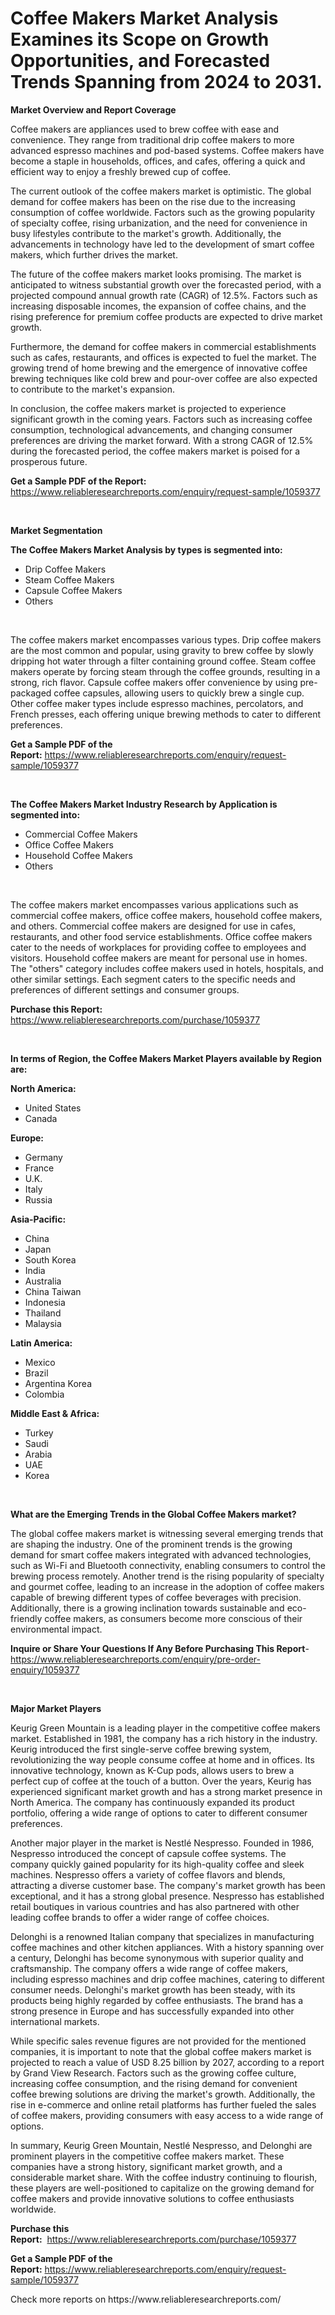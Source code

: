 <p><h1>Coffee Makers Market Analysis Examines its Scope on Growth Opportunities, and Forecasted Trends Spanning from 2024 to 2031.</h1></p><p><strong>Market Overview and Report Coverage</strong></p>
<p><p>Coffee makers are appliances used to brew coffee with ease and convenience. They range from traditional drip coffee makers to more advanced espresso machines and pod-based systems. Coffee makers have become a staple in households, offices, and cafes, offering a quick and efficient way to enjoy a freshly brewed cup of coffee.</p><p>The current outlook of the coffee makers market is optimistic. The global demand for coffee makers has been on the rise due to the increasing consumption of coffee worldwide. Factors such as the growing popularity of specialty coffee, rising urbanization, and the need for convenience in busy lifestyles contribute to the market's growth. Additionally, the advancements in technology have led to the development of smart coffee makers, which further drives the market.</p><p>The future of the coffee makers market looks promising. The market is anticipated to witness substantial growth over the forecasted period, with a projected compound annual growth rate (CAGR) of 12.5%. Factors such as increasing disposable incomes, the expansion of coffee chains, and the rising preference for premium coffee products are expected to drive market growth.</p><p>Furthermore, the demand for coffee makers in commercial establishments such as cafes, restaurants, and offices is expected to fuel the market. The growing trend of home brewing and the emergence of innovative coffee brewing techniques like cold brew and pour-over coffee are also expected to contribute to the market's expansion.</p><p>In conclusion, the coffee makers market is projected to experience significant growth in the coming years. Factors such as increasing coffee consumption, technological advancements, and changing consumer preferences are driving the market forward. With a strong CAGR of 12.5% during the forecasted period, the coffee makers market is poised for a prosperous future.</p></p>
<p><strong>Get a Sample PDF of the Report:</strong> <a href="https://www.reliableresearchreports.com/enquiry/request-sample/1059377">https://www.reliableresearchreports.com/enquiry/request-sample/1059377</a></p>
<p>&nbsp;</p>
<p><strong>Market Segmentation</strong></p>
<p><strong>The Coffee Makers Market Analysis by types is segmented into:</strong></p>
<p><ul><li>Drip Coffee Makers</li><li>Steam Coffee Makers</li><li>Capsule Coffee Makers</li><li>Others</li></ul></p>
<p>&nbsp;</p>
<p><p>The coffee makers market encompasses various types. Drip coffee makers are the most common and popular, using gravity to brew coffee by slowly dripping hot water through a filter containing ground coffee. Steam coffee makers operate by forcing steam through the coffee grounds, resulting in a strong, rich flavor. Capsule coffee makers offer convenience by using pre-packaged coffee capsules, allowing users to quickly brew a single cup. Other coffee maker types include espresso machines, percolators, and French presses, each offering unique brewing methods to cater to different preferences.</p></p>
<p><strong>Get a Sample PDF of the Report:</strong>&nbsp;<a href="https://www.reliableresearchreports.com/enquiry/request-sample/1059377">https://www.reliableresearchreports.com/enquiry/request-sample/1059377</a></p>
<p>&nbsp;</p>
<p><strong>The Coffee Makers Market Industry Research by Application is segmented into:</strong></p>
<p><ul><li>Commercial Coffee Makers</li><li>Office Coffee Makers</li><li>Household Coffee Makers</li><li>Others</li></ul></p>
<p>&nbsp;</p>
<p><p>The coffee makers market encompasses various applications such as commercial coffee makers, office coffee makers, household coffee makers, and others. Commercial coffee makers are designed for use in cafes, restaurants, and other food service establishments. Office coffee makers cater to the needs of workplaces for providing coffee to employees and visitors. Household coffee makers are meant for personal use in homes. The "others" category includes coffee makers used in hotels, hospitals, and other similar settings. Each segment caters to the specific needs and preferences of different settings and consumer groups.</p></p>
<p><strong>Purchase this Report:</strong>&nbsp; <a href="https://www.reliableresearchreports.com/purchase/1059377">https://www.reliableresearchreports.com/purchase/1059377</a></p>
<p>&nbsp;</p>
<p><strong>In terms of Region, the Coffee Makers Market Players available by Region are:</strong></p>
<p>
    <p> <strong> North America: </strong>
        <ul>
            <li>United States</li>
            <li>Canada</li>
        </ul>
        </p> 
    <p> <strong> Europe: </strong>
        <ul>
            <li>Germany</li>
            <li>France</li>
            <li>U.K.</li>
            <li>Italy</li>
            <li>Russia</li>
        </ul>
        </p> 
    <p> <strong> Asia-Pacific: </strong>
        <ul>
            <li>China</li>
            <li>Japan</li>
            <li>South Korea</li>
            <li>India</li>
            <li>Australia</li>
            <li>China Taiwan</li>
            <li>Indonesia</li>
            <li>Thailand</li>
            <li>Malaysia</li>
        </ul>
        </p> 
    <p> <strong> Latin America: </strong>
        <ul>
            <li>Mexico</li>
            <li>Brazil</li>
            <li>Argentina Korea</li>
            <li>Colombia</li>
        </ul>
        </p> 
    <p> <strong> Middle East & Africa: </strong>
        <ul>
            <li>Turkey</li>
            <li>Saudi</li>
            <li>Arabia</li>
            <li>UAE</li>
            <li>Korea</li>
        </ul>
    </p>
    </p>
<p>&nbsp;</p>
<p><strong>What are the Emerging Trends in the Global Coffee Makers market?</strong></p>
<p><p>The global coffee makers market is witnessing several emerging trends that are shaping the industry. One of the prominent trends is the growing demand for smart coffee makers integrated with advanced technologies, such as Wi-Fi and Bluetooth connectivity, enabling consumers to control the brewing process remotely. Another trend is the rising popularity of specialty and gourmet coffee, leading to an increase in the adoption of coffee makers capable of brewing different types of coffee beverages with precision. Additionally, there is a growing inclination towards sustainable and eco-friendly coffee makers, as consumers become more conscious of their environmental impact.</p></p>
<p><strong>Inquire or Share Your Questions If Any Before Purchasing This Report</strong>- <a href="https://www.reliableresearchreports.com/enquiry/pre-order-enquiry/1059377">https://www.reliableresearchreports.com/enquiry/pre-order-enquiry/1059377</a></p>
<p>&nbsp;</p>
<p><strong>Major Market Players</strong></p>
<p><p>Keurig Green Mountain is a leading player in the competitive coffee makers market. Established in 1981, the company has a rich history in the industry. Keurig introduced the first single-serve coffee brewing system, revolutionizing the way people consume coffee at home and in offices. Its innovative technology, known as K-Cup pods, allows users to brew a perfect cup of coffee at the touch of a button. Over the years, Keurig has experienced significant market growth and has a strong market presence in North America. The company has continuously expanded its product portfolio, offering a wide range of options to cater to different consumer preferences.</p><p>Another major player in the market is Nestlé Nespresso. Founded in 1986, Nespresso introduced the concept of capsule coffee systems. The company quickly gained popularity for its high-quality coffee and sleek machines. Nespresso offers a variety of coffee flavors and blends, attracting a diverse customer base. The company's market growth has been exceptional, and it has a strong global presence. Nespresso has established retail boutiques in various countries and has also partnered with other leading coffee brands to offer a wider range of coffee choices.</p><p>Delonghi is a renowned Italian company that specializes in manufacturing coffee machines and other kitchen appliances. With a history spanning over a century, Delonghi has become synonymous with superior quality and craftsmanship. The company offers a wide range of coffee makers, including espresso machines and drip coffee machines, catering to different consumer needs. Delonghi's market growth has been steady, with its products being highly regarded by coffee enthusiasts. The brand has a strong presence in Europe and has successfully expanded into other international markets.</p><p>While specific sales revenue figures are not provided for the mentioned companies, it is important to note that the global coffee makers market is projected to reach a value of USD 8.25 billion by 2027, according to a report by Grand View Research. Factors such as the growing coffee culture, increasing coffee consumption, and the rising demand for convenient coffee brewing solutions are driving the market's growth. Additionally, the rise in e-commerce and online retail platforms has further fueled the sales of coffee makers, providing consumers with easy access to a wide range of options.</p><p>In summary, Keurig Green Mountain, Nestlé Nespresso, and Delonghi are prominent players in the competitive coffee makers market. These companies have a strong history, significant market growth, and a considerable market share. With the coffee industry continuing to flourish, these players are well-positioned to capitalize on the growing demand for coffee makers and provide innovative solutions to coffee enthusiasts worldwide.</p></p>
<p><strong>Purchase this Report:</strong>&nbsp;&nbsp;<a href="https://www.reliableresearchreports.com/purchase/1059377">https://www.reliableresearchreports.com/purchase/1059377</a></p>
<p></p>
<p><strong>Get a Sample PDF of the Report:</strong>&nbsp;<a href="https://www.reliableresearchreports.com/enquiry/request-sample/1059377">https://www.reliableresearchreports.com/enquiry/request-sample/1059377</a></p>
<p>Check more reports on https://www.reliableresearchreports.com/</p>